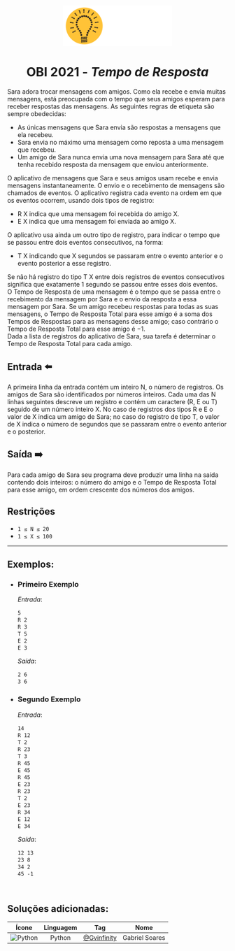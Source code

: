 <p align="center">
  <img width="250px" src="../../../docs/imagens/obi/logo-obi.svg"/> 
</p>

 <h1 align="center" style="font-weight: bold">OBI 2021 - <span style="font-style: italic">Tempo de Resposta</span></h1>

Sara adora trocar mensagens com amigos. Como ela recebe e envia muitas mensagens, está preocupada com o tempo que seus amigos esperam para receber respostas das mensagens.
As seguintes regras de etiqueta são sempre obedecidas:
- As únicas mensagens que Sara envia são respostas a mensagens que ela recebeu.
- Sara envia no máximo uma mensagem como reposta a uma mensagem que recebeu.
- Um amigo de Sara nunca envia uma nova mensagem para Sara até que tenha recebido resposta
da mensagem que enviou anteriormente.

O aplicativo de mensagens que Sara e seus amigos usam recebe e envia mensagens instantaneamente.
O envio e o recebimento de mensagens são chamados de eventos. O aplicativo registra cada evento
na ordem em que os eventos ocorrem, usando dois tipos de registro:
<ul>
<li> R X indica que uma mensagem foi recebida do amigo X. </li>
<li> E X indica que uma mensagem foi enviada ao amigo X. </li>
</ul>
O aplicativo usa ainda um outro tipo de registro, para indicar o tempo que se passou entre dois
eventos consecutivos, na forma:
<ul>
<li> T X indicando que X segundos se passaram entre o evento anterior e o evento posterior a
esse registro. </li>
</ul>
Se não há registro do tipo T X entre dois registros de eventos consecutivos significa que exatamente
1 segundo se passou entre esses dois eventos.
<br/>
O Tempo de Resposta de uma mensagem é o tempo que se passa entre o recebimento da mensagem
por Sara e o envio da resposta a essa mensagem por Sara. Se um amigo recebeu respostas para todas
as suas mensagens, o Tempo de Resposta Total para esse amigo é a soma dos Tempos de Respostas
para as mensagens desse amigo; caso contrário o Tempo de Resposta Total para esse amigo é −1.
<br/>
Dada a lista de registros do aplicativo de Sara, sua tarefa é determinar o Tempo de Resposta Total
para cada amigo.

## Entrada ⬅️ 
A primeira linha da entrada contém um inteiro N, o número de registros. Os amigos de Sara são
identificados por números inteiros. Cada uma das N linhas seguintes descreve um registro e contém
um caractere (R, E ou T) seguido de um número inteiro X. No caso de registros dos tipos R e E
o valor de X indica um amigo de Sara; no caso do registro de tipo T, o valor de X indica o número
de segundos que se passaram entre o evento anterior e o posterior.

## Saída ➡️
Para cada amigo de Sara seu programa deve produzir uma linha na saída contendo dois inteiros: o
número do amigo e o Tempo de Resposta Total para esse amigo, em ordem crescente dos números
dos amigos.


## Restrições
- `1 ≤ N ≤ 20`
- `1 ≤ X ≤ 100`

---
## Exemplos:

- ### Primeiro Exemplo
  *Entrada*:
  ```
  5
  R 2
  R 3
  T 5
  E 2
  E 3
  ```
  *Saída*:
  ```
  2 6
  3 6
  ```
- ### Segundo Exemplo
  *Entrada*:
  ```
  14
  R 12
  T 2
  R 23
  T 3
  R 45
  E 45
  R 45
  E 23
  R 23
  T 2
  E 23
  R 34
  E 12
  E 34
  ```
  *Saída*:
  ```
  12 13
  23 8
  34 2
  45 -1
  ```
<br/>

## Soluções adicionadas:
| Ícone | Linguagem | Tag | Nome |
|:---:|:---:|:---:|:---:|
| <img width="100px" alt="Python" src="../../../docs/recursos/ícones/python.svg"> | Python | [@Gvinfinity](https://github.com/Gvinfinity/) | Gabriel Soares |

